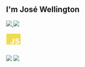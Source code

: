 ## I'm José Wellington

<div>
  <a href="https://github.com/SrWelzx">
  <img height="180em" src="https://github-readme-stats.vercel.app/api?username=SrWelzx&show_icons=true&theme=tokyonight&include_all_commits=true&count_private=true" />
  <img height="180em" src="https://github-readme-stats.vercel.app/api/top-langs/?username=SrWelzx&layout=compact&langs_count=16&theme=tokyonight" />
</div>

<div style="display: inline-block"><br>
    <img align="center" alt="Wellington-Js" height="30" width="40" src="https://raw.githubusercontent.com/devicons/devicon/master/icons/javascript/javascript-plain.svg" />
</div>

##

<div>
    <a href="https://www.instagram.com/josewellington2901/" target="_blank"><img src="https://img.shields.io/badge/Instagram-E4405F?style=for-the-badge&logo=instagram&logoColor=white" target="_blank" /></a>
    <a href="#" target="_blank"><img src="https://img.shields.io/badge/Discord-7289DA?style=for-the-badge&logo=discord&logoColor=white" target="_blank" /></a>
</div>
